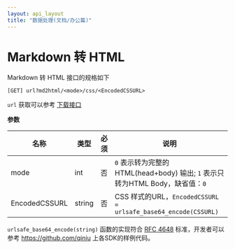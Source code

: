 ```yaml
---
layout: api_layout
title: "数据处理(文档/办公篇)"
---
```


# Markdown 转 HTML

Markdown 转 HTML 接口的规格如下

    [GET] url?md2html/<mode>/css/<EncodedCSSURL>

`url` 获取可以参考 [下载接口](get.html)

**参数**

名称          | 类型   | 必须 | 说明
--------------|--------|------|------------------------------------------------------------------------------
mode          | int    | 否   | `0` 表示转为完整的 HTML(head+body) 输出; `1` 表示只转为HTML Body，缺省值：`0`
EncodedCSSURL | string | 否   | CSS 样式的URL，`EncodedCSSURL = urlsafe_base64_encode(CSSURL)`

`urlsafe_base64_encode(string)` 函数的实现符合 [RFC 4648](http://www.ietf.org/rfc/rfc4648.txt) 标准，开发者可以参考 <https://github.com/qiniu> 上各SDK的样例代码。
